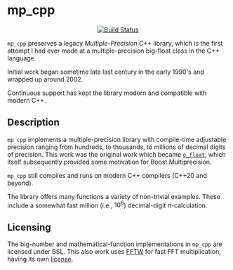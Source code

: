 mp_cpp
==================

<p align="center">
    <a href="https://github.com/ckormanyos/mp_cpp/actions">
        <img src="https://github.com/ckormanyos/mp_cpp/actions/workflows/mp_cpp.yml/badge.svg" alt="Build Status"></a>
</p>

`mp_cpp` preserves a legacy _Multiple_-_Precision_ _C++_ library,
which is the first attempt I had ever made at a multiple-precision big-float
class in the C++ language.

Initial work began sometime late last century in the early 1990's
and wrapped up around 2002.

Continuous support has kept the library modern and compatible with modern C++.

## Description

`mp_cpp` implements a multiple-precision library with compile-time adjustable
precision ranging from hundreds, to thousands, to millions of decimal digits of precision.
This work was the original work which became
[`e_float`](https://github.com/ckormanyos/e_float-2021),
which itself subsequently provided some motivation for Boost.Multiprecision.

`mp_cpp` still compiles and runs on modern C++ compilers (C++20 and beyond).

The library offers many functions a variety of non-trivial examples.
These include a somewhat fast million (i.e., $10^{6}$)
decimal-digit $\pi$-calculation.

## Licensing

The big-number and mathematical-function implementations in `mp_cpp`
are licensed under BSL. This also work uses [FFTW](https://www.fftw.org/)
for fast FFT multiplication,
having its own [license](https://www.fftw.org/faq/section1.html#isfftwfree).
